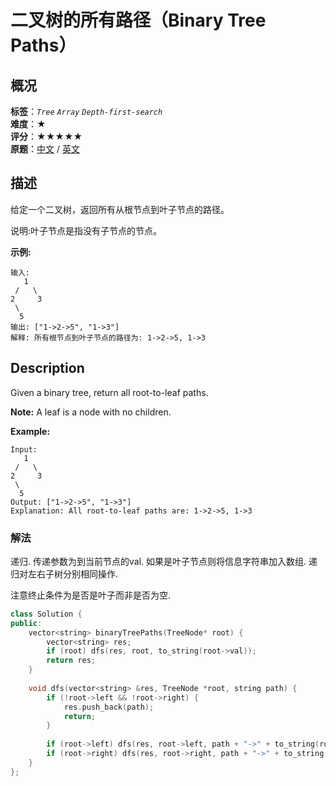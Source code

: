 # 二叉树的所有路径（Binary Tree Paths）
## 概况
**标签**：*`Tree`*  *`Array`*  *`Depth-first-search`*<br>
**难度**：★<br>
**评分**：★★★★★<br>
**原题**：[中文](https://leetcode-cn.com/problems/binary-tree-paths) / [英文](https://leetcode.com/problems/binary-tree-paths)

## 描述
给定一个二叉树，返回所有从根节点到叶子节点的路径。

说明:叶子节点是指没有子节点的节点。

**示例:**
```
输入:
   1
 /   \
2     3
 \
  5
输出: ["1->2->5", "1->3"]
解释: 所有根节点到叶子节点的路径为: 1->2->5, 1->3
```

## Description
Given a binary tree, return all root-to-leaf paths.

**Note:**
A leaf is a node with no children.

**Example:**
```
Input:
   1
 /   \
2     3
 \
  5
Output: ["1->2->5", "1->3"]
Explanation: All root-to-leaf paths are: 1->2->5, 1->3
```

### 解法
递归. 传递参数为到当前节点的val. 如果是叶子节点则将信息字符串加入数组. 递归对左右子树分别相同操作.

注意终止条件为是否是叶子而非是否为空.
```c++
class Solution {
public:
    vector<string> binaryTreePaths(TreeNode* root) {
        vector<string> res;
        if (root) dfs(res, root, to_string(root->val));
        return res;
    }
    
    void dfs(vector<string> &res, TreeNode *root, string path) {
        if (!root->left && !root->right) {
            res.push_back(path);
            return;
        }
        
        if (root->left) dfs(res, root->left, path + "->" + to_string(root->left->val));
        if (root->right) dfs(res, root->right, path + "->" + to_string(root->right->val));
    }
};
```